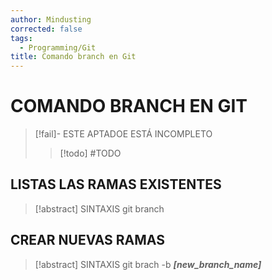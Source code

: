 ```yaml
---
author: Mindusting
corrected: false
tags:
  - Programming/Git
title: Comando branch en Git
---
```


# COMANDO BRANCH EN GIT

> [!fail]- ESTE APTADOE ESTÁ INCOMPLETO
> > [!todo] #TODO

## LISTAS LAS RAMAS EXISTENTES

> [!abstract] SINTAXIS
> git branch

## CREAR NUEVAS RAMAS

> [!abstract] SINTAXIS
> git brach -b ***\[new\_branch\_name\]***
